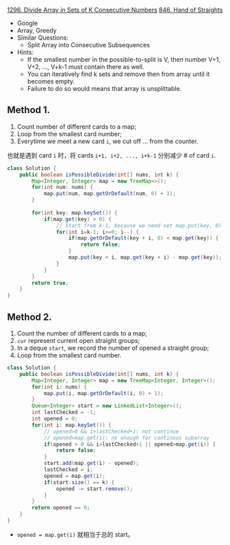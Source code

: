 [1296. Divide Array in Sets of K Consecutive Numbers](https://leetcode.com/problems/divide-array-in-sets-of-k-consecutive-numbers/)
[846. Hand of Straights](https://leetcode.com/problems/hand-of-straights/)


* Google
* Array, Greedy
* Similar Questions:
    * Split Array into Consecutive Subsequences
* Hints:
    * If the smallest number in the possible-to-split is V, then number V+1, V+2, ..., V+k-1 must contain there as well.
    * You can iteratively find k sets and remove then from array until it becomes empty.
    * Failure to do so would means that array is unsplittable.
    
    
## Method 1.
1. Count number of different cards to a map;
2. Loop from the smallest card number;
3. Everytime we meet a new card `i`, we cut off ... from the counter.

也就是遇到 card `i` 时，将 cards `i+1, i+2, ..., i+k-1` 分别减少 # of card `i`. 
```java 
class Solution {
    public boolean isPossibleDivide(int[] nums, int k) {
        Map<Integer, Integer> map = new TreeMap<>();
        for(int num: nums) {
            map.put(num, map.getOrDefault(num, 0) + 1);
        }
        
        for(int key: map.keySet()) {
            if(map.get(key) > 0) {
                // Start from k-1, because we need set map.put(key, 0) at last.
                for(int i=k-1; i>=0; i--) {
                    if(map.getOrDefault(key + i, 0) < map.get(key)) {
                        return false;
                    }
                    map.put(key + i, map.get(key + i) - map.get(key));
                }
            } 
        }
        return true;
    }
}
```


## Method 2. 
1. Count the number of different cards to a map;
2. `cur` represent current open straight groups;
3. In a deque `start`, we record the number of opened a straight group;
4. Loop from the smallest card number.
```java 
class Solution {
    public boolean isPossibleDivide(int[] nums, int k) {
        Map<Integer, Integer> map = new TreeMap<Integer, Integer>();
        for(int i: nums) {
            map.put(i, map.getOrDefault(i, 0) + 1);
        }
        Queue<Integer> start = new LinkedList<Integer>();
        int lastChecked = -1;
        int opened = 0;
        for(int i: map.keySet()) {
            // opened>0 && i>lastChecked+1: not continue
            // opened>map.get(i): no enough for continous subarray
            if(opened > 0 && i>lastChecked+1 || opened>map.get(i)) {
                return false;
            }
            start.add(map.get(i) - opened); 
            lastChecked = i;
            opened = map.get(i);
            if(start.size() == k) {
                opened -= start.remove();
            }
        }
        return opened == 0;
    }
}
```
* `opened = map.get(i)` 就相当于总的 start。

